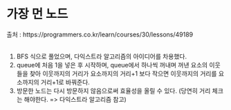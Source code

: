 <h1>가장 먼 노드</h1>
출처 : https://programmers.co.kr/learn/courses/30/lessons/49189 <br><br>

1. BFS 식으로 풀었으며, 다익스트라 알고리즘의 아이디어를 차용했다. <br>
2. queue에 처음 1을 넣은 후 시작하며, queue에서 하나씩 꺼내며 꺼낸 요소의 이웃들을 찾아 이웃까지의 거리가 요소까지의 거리+1 보다 작으면
이웃까지의 거리를 요소까지의 거리+1로 바꿔준다.<br>
3. 방문한 노드는 다시 방문하지 않음으로써 효율성을 올릴 수 있다. (당연히 거리 체크는 해야한다. => 다익스트라 알고리즘 참고)<br>
